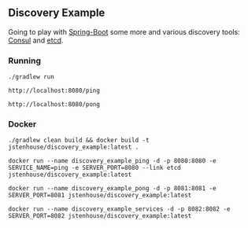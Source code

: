 ## Discovery Example

Going to play with [Spring-Boot](http://projects.spring.io/spring-boot/) some more and various discovery tools: [Consul](https://www.consul.io/) and [etcd](https://github.com/coreos/etcd).

### Running

```
./gradlew run
```

```
http://localhost:8080/ping
```

```
http://localhost:8080/pong
```

### Docker

```
./gradlew clean build && docker build -t jstenhouse/discovery_example:latest .
```

```
docker run --name discovery_example_ping -d -p 8080:8080 -e SERVICE_NAME=ping -e SERVER_PORT=8080 --link etcd jstenhouse/discovery_example:latest
```

```
docker run --name discovery_example_pong -d -p 8081:8081 -e SERVER_PORT=8081 jstenhouse/discovery_example:latest
```

```
docker run --name discovery_example_services -d -p 8082:8082 -e SERVER_PORT=8082 jstenhouse/discovery_example:latest
```
